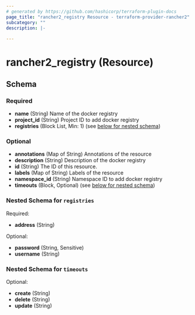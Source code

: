 ```yaml
---
# generated by https://github.com/hashicorp/terraform-plugin-docs
page_title: "rancher2_registry Resource - terraform-provider-rancher2"
subcategory: ""
description: |-
  
---
```


# rancher2_registry (Resource)





<!-- schema generated by tfplugindocs -->
## Schema

### Required

- **name** (String) Name of the docker registry
- **project_id** (String) Project ID to add docker registry
- **registries** (Block List, Min: 1) (see [below for nested schema](#nestedblock--registries))

### Optional

- **annotations** (Map of String) Annotations of the resource
- **description** (String) Description of the docker registry
- **id** (String) The ID of this resource.
- **labels** (Map of String) Labels of the resource
- **namespace_id** (String) Namespace ID to add docker registry
- **timeouts** (Block, Optional) (see [below for nested schema](#nestedblock--timeouts))

<a id="nestedblock--registries"></a>
### Nested Schema for `registries`

Required:

- **address** (String)

Optional:

- **password** (String, Sensitive)
- **username** (String)


<a id="nestedblock--timeouts"></a>
### Nested Schema for `timeouts`

Optional:

- **create** (String)
- **delete** (String)
- **update** (String)


